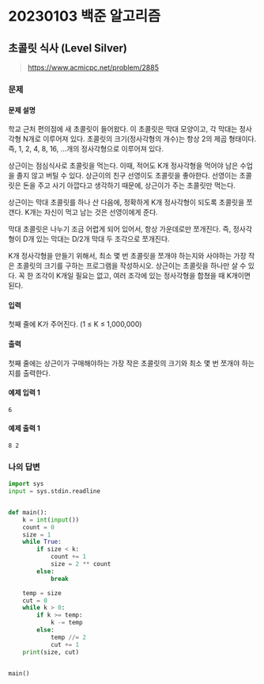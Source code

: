 # 20230103 백준 알고리즘

## 초콜릿 식사 (Level Silver)
> https://www.acmicpc.net/problem/2885

### 문제
#### 문제 설명
학교 근처 편의점에 새 초콜릿이 들어왔다. 이 초콜릿은 막대 모양이고, 각 막대는 정사각형 N개로 이루어져 있다. 초콜릿의 크기(정사각형의 개수)는 항상 2의 제곱 형태이다. 즉, 1, 2, 4, 8, 16, ...개의 정사각형으로 이루어져 있다.

상근이는 점심식사로 초콜릿을 먹는다. 이때, 적어도 K개 정사각형을 먹어야 남은 수업을 졸지 않고 버틸 수 있다. 상근이의 친구 선영이도 초콜릿을 좋아한다. 선영이는 초콜릿은 돈을 주고 사기 아깝다고 생각하기 때문에, 상근이가 주는 초콜릿만 먹는다.

상근이는 막대 초콜릿를 하나 산 다음에, 정확하게 K개 정사각형이 되도록 초콜릿을 쪼갠다. K개는 자신이 먹고 남는 것은 선영이에게 준다.

막대 초콜릿은 나누기 조금 어렵게 되어 있어서, 항상 가운데로만 쪼개진다. 즉, 정사각형이 D개 있는 막대는 D/2개 막대 두 조각으로 쪼개진다.

K개 정사각형을 만들기 위해서, 최소 몇 번 초콜릿을 쪼개야 하는지와 사야하는 가장 작은 초콜릿의 크기를 구하는 프로그램을 작성하시오. 상근이는 초콜릿을 하나만 살 수 있다. 꼭 한 조각이 K개일 필요는 없고, 여러 조각에 있는 정사각형을 합쳤을 때 K개이면 된다.

#### 입력
첫째 줄에 K가 주어진다. (1 ≤ K ≤ 1,000,000)

#### 출력
첫째 줄에는 상근이가 구매해야하는 가장 작은 초콜릿의 크기와 최소 몇 번 쪼개야 하는지를 출력한다.

#### 예제 입력 1
```
6
```

#### 예제 출력 1
```
8 2
```

### 나의 답변
```python
import sys
input = sys.stdin.readline


def main():
    k = int(input())
    count = 0
    size = 1
    while True:
        if size < k:
            count += 1
            size = 2 ** count
        else:
            break

    temp = size
    cut = 0
    while k > 0:
        if k >= temp:
            k -= temp
        else:
            temp //= 2
            cut += 1
    print(size, cut)


main()
```